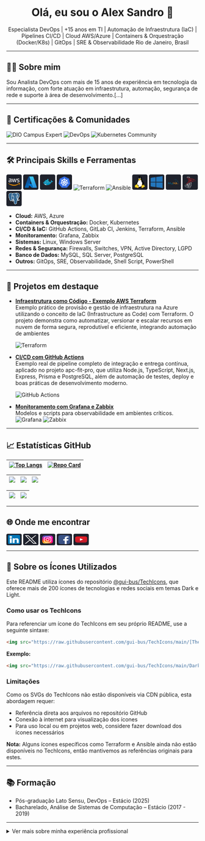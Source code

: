 <h1 align="center">Olá, eu sou o Alex Sandro 👋</h1>
<p align="center">
Especialista DevOps | +15 anos em TI | Automação de Infraestrutura (IaC) | Pipelines CI/CD | Cloud AWS/Azure | Containers & Orquestração (Docker/K8s) | GitOps | SRE & Observabilidade  
Rio de Janeiro, Brasil
</p>

---

## 🧑‍💻 Sobre mim

Sou Analista DevOps com mais de 15 anos de experiência em tecnologia da informação, com forte atuação em infraestrutura, automação, segurança de rede e suporte à área de desenvolvimento.[...]

---

## 🏅 Certificações & Comunidades

![DIO Campus Expert](https://img.shields.io/badge/DIO%20Campus%20Expert-EC407A?style=flat&logo=microsoft&logoColor=white)
![DevOps](https://img.shields.io/badge/DevOps-000000?style=flat&logo=devops&logoColor=white)
![Kubernetes Community](https://img.shields.io/badge/Kubernetes%20Community-326CE5?style=flat&logo=kubernetes&logoColor=white)

---

## 🛠️ Principais Skills e Ferramentas

<p align="left">

  <img src="https://raw.githubusercontent.com/gui-bus/TechIcons/main/Dark/AWS.svg" alt="AWS" width="40" height="40"/>
  <img src="https://raw.githubusercontent.com/gui-bus/TechIcons/main/Dark/Azure.svg" alt="Azure" width="40" height="40"/>
  <img src="https://raw.githubusercontent.com/gui-bus/TechIcons/main/Dark/Docker.svg" alt="Docker" width="40" height="40"/>
  <img src="https://raw.githubusercontent.com/gui-bus/TechIcons/main/Dark/Kubernetes.svg" alt="Kubernetes" width="40" height="40"/>
  <img src="https://cdn.worldvectorlogo.com/logos/terraform-enterprise.svg" alt="Terraform" width="40" height="40"/>
  <img src="https://cdn.worldvectorlogo.com/logos/ansible.svg" alt="Ansible" width="40" height="40"/>
  <img src="https://raw.githubusercontent.com/gui-bus/TechIcons/main/Dark/Linux.svg" alt="Linux" width="40" height="40"/>
  <img src="https://raw.githubusercontent.com/gui-bus/TechIcons/main/Dark/Windows.svg" alt="Windows" width="40" height="40"/>
  <img src="https://raw.githubusercontent.com/gui-bus/TechIcons/main/Dark/MySQL.svg" alt="MySQL" width="40" height="40"/>
  <img src="https://raw.githubusercontent.com/gui-bus/TechIcons/main/Dark/SQL%20Server.svg" alt="SQL Server" width="40" height="40"/>
  <img alt="PostgreSQL" src="https://raw.githubusercontent.com/gui-bus/TechIcons/main/Dark/Postgresql.svg" width="40" height="40"/>

</p>

- **Cloud:** AWS, Azure
- **Containers & Orquestração:** Docker, Kubernetes
- **CI/CD & IaC:** GitHub Actions, GitLab CI, Jenkins, Terraform, Ansible
- **Monitoramento:** Grafana, Zabbix
- **Sistemas:** Linux, Windows Server
- **Redes & Segurança:** Firewalls, Switches, VPN, Active Directory, LGPD
- **Banco de Dados:** MySQL, SQL Server, PostgreSQL
- **Outros:** GitOps, SRE, Observabilidade, Shell Script, PowerShell

---

## 🚀 Projetos em destaque

- [**Infraestrutura como Código - Exemplo AWS Terraform**](https://github.com/alexsrs/redmine-ai-reporter)  
  Exemplo prático de provisão e gestão de infraestrutura na Azure utilizando o conceito de IaC (Infrastructure as Code) com Terraform. O projeto demonstra como automatizar, versionar e escalar recursos em nuvem de forma segura, reprodutível e eficiente, integrando automação de ambientes

  ![Terraform](https://img.shields.io/badge/Terraform-7B42BC?style=flat&logo=terraform&logoColor=white)

- [**CI/CD com GitHub Actions**](https://github.com/alexsrs/apc-fit-pro)  
  Exemplo real de pipeline completo de integração e entrega contínua, aplicado no projeto apc-fit-pro, que utiliza Node.js, TypeScript, Next.js, Express, Prisma e PostgreSQL, além de automação de testes, deploy e boas práticas de desenvolvimento moderno.
  
  ![GitHub Actions](https://img.shields.io/badge/GitHub%20Actions-2088FF?style=flat&logo=github-actions&logoColor=white)

- [**Monitoramento com Grafana e Zabbix**](https://github.com/alexsrs/grafana-zabbix-monitoring)  
  Modelos e scripts para observabilidade em ambientes críticos.  
  ![Grafana](https://img.shields.io/badge/Grafana-F46800?style=flat&logo=grafana&logoColor=white)
  ![Zabbix](https://img.shields.io/badge/Zabbix-E94D2A?style=flat&logo=zabbix&logoColor=white)

---

## 📈 Estatísticas GitHub

| [![Top Langs](https://github-readme-stats.vercel.app/api/top-langs/?username=alexsrs&langs_count=8&theme=radical)](https://github.com/anuraghazra/github-readme-stats)  |  [![Repo Card](https://github-readme-stats.vercel.app/api/pin/?username=alexsrs&repo=aws-terraform-iac&theme=radical)](https://github.com/alexsrs/aws-terraform-iac) |
|--- |--- |

| ![](http://github-profile-summary-cards.vercel.app/api/cards/stats?username=alexsrs&theme=nord_dark) | ![](http://github-profile-summary-cards.vercel.app/api/cards/repos-per-language?username=alexsrs&theme=nord_dark) | ![](http://github-profile-summary-cards.vercel.app/api/cards/most-commit-language?username=alexsrs&theme=nord_dark) |
| :-: | :-: | :-: |

| ![](http://github-profile-summary-cards.vercel.app/api/cards/profile-details?username=alexsrs&theme=nord_dark) | ![](https://github-readme-streak-stats.herokuapp.com/?user=alexsrs&hide_border=true&theme=radical) |
| :-: | :-: |

---

## 🌐 Onde me encontrar

<p align="left">
  <a href="https://linkedin.com/in/alex4/" target="blank"><img align="center" src="https://raw.githubusercontent.com/gui-bus/TechIcons/main/Dark/Linkedin.svg" alt="alex4" height="30" width="40" /></a>
  <a href="https://twitter.com/alexsrs" target="blank"><img align="center" src="https://raw.githubusercontent.com/gui-bus/TechIcons/main/Dark/Twitter.svg" alt="alexsrs" height="30" width="40" /></a>
  <a href="https://instagram.com/alexsrs" target="blank"><img align="center" src="https://raw.githubusercontent.com/gui-bus/TechIcons/main/Dark/Instagram.svg" alt="alexsrs" height="30" width="40" /></a>
  <a href="https://fb.com/alexsrsouza" target="blank"><img align="center" src="https://raw.githubusercontent.com/gui-bus/TechIcons/main/Dark/Facebook.svg" alt="alexsrsouza" height="30" width="40" /></a>
  <a href="https://www.youtube.com/alexsrs" target="blank"><img align="center" src="https://raw.githubusercontent.com/gui-bus/TechIcons/main/Dark/Youtube.svg" alt="alexsrs" height="30" width="40" /></a>
</p>

---

## 🎨 Sobre os Ícones Utilizados

Este README utiliza ícones do repositório [@gui-bus/TechIcons](https://github.com/gui-bus/TechIcons), que oferece mais de 200 ícones de tecnologias e redes sociais em temas Dark e Light.

### Como usar os TechIcons

Para referenciar um ícone do TechIcons em seu próprio README, use a seguinte sintaxe:

```html
<img src="https://raw.githubusercontent.com/gui-bus/TechIcons/main/[Theme]/[Icon].svg" alt="[Icon]" width="40" height="40"/>
```

**Exemplo:**
```html
<img src="https://raw.githubusercontent.com/gui-bus/TechIcons/main/Dark/AWS.svg" alt="AWS" width="40" height="40"/>
```

### Limitações

Como os SVGs do TechIcons não estão disponíveis via CDN pública, esta abordagem requer:
- Referência direta aos arquivos no repositório GitHub
- Conexão à internet para visualização dos ícones
- Para uso local ou em projetos web, considere fazer download dos ícones necessários

**Nota:** Alguns ícones específicos como Terraform e Ansible ainda não estão disponíveis no TechIcons, então mantivemos as referências originais para estes.

---

## 📚 Formação

- Pós-graduação Lato Sensu, DevOps – Estácio (2025)
- Bacharelado, Análise de Sistemas de Computação – Estácio (2017 - 2019)

---

<details>
  <summary>Ver mais sobre minha experiência profissional</summary>
  
  <!-- Aqui você pode adicionar um resumo detalhado das experiências, igual ao LinkedIn, se desejar -->
</details>
